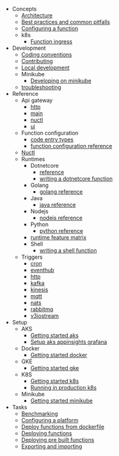   - Concepts
    - [Architecture](/concepts/architecture.md)
    - [Best practices and common pitfalls](/concepts/best-practices-and-common-pitfalls.md)
    - [Configuring a function](/concepts/configuring-a-function.md)
    - k8s
      - [Function ingress](/concepts/k8s/function-ingress.md)
  - Development
    - [Coding conventions](/devel/coding-conventions.md)
    - [Contributing](/devel/contributing.md)
    - [Local development](/devel/local-development.md)
    - Minikube
      - [Developing on minikube](/devel/minikube/developing-on-minikube.md)
    - [troubleshooting](/devel/troubleshooting.md)
  - Reference
    - Api gateway
      - [http](/reference/api-gateway/http.md)
      - [main](/reference/api-gateway/main.md)
      - [nuctl](/reference/api-gateway/nuctl.md)
      - [ui](/reference/api-gateway/ui.md)
    - Function configuration
      - [code entry types](/reference/function-configuration/code-entry-types.md)
      - [function configuration reference](/reference/function-configuration/function-configuration-reference.md)
    - [Nuctl](/reference/nuctl/nuctl.md)
    - Runtimes
      - Dotnetcore
        - [reference](/reference/runtimes/dotnetcore/dotnetcore-reference.md)
        - [writing a dotnetcore function](/reference/runtimes/dotnetcore/writing-a-dotnetcore-function.md)
      - Golang
        - [golang reference](/reference/runtimes/golang/golang-reference.md)
      - Java
        - [java reference](/reference/runtimes/java/java-reference.md)
      - Nodejs
        - [nodejs reference](/reference/runtimes/nodejs/nodejs-reference.md)
      - Python
        - [python reference](/reference/runtimes/python/python-reference.md)
      - [runtime feature matrix](/reference/runtimes/runtime-feature-matrix.md)
      - Shell
        - [writing a shell function](/reference/runtimes/shell/writing-a-shell-function.md)
    - Triggers
      - [cron](/reference/triggers/cron.md)
      - [eventhub](/reference/triggers/eventhub.md)
      - [http](/reference/triggers/http.md)
      - [kafka](/reference/triggers/kafka.md)
      - [kinesis](/reference/triggers/kinesis.md)
      - [mqtt](/reference/triggers/mqtt.md)
      - [nats](/reference/triggers/nats.md)
      - [rabbitmq](/reference/triggers/rabbitmq.md)
      - [v3iostream](/reference/triggers/v3iostream.md)
  - Setup
    - AKS
      - [Getting started aks](/setup/aks/getting-started-aks.md)
      - [Setup aks appinsights grafana](/setup/aks/setup-aks-appinsights-grafana.md)
    - Docker
      - [Getting started docker](/setup/docker/getting-started-docker.md)
    - GKE
      - [Getting started gke](/setup/gke/getting-started-gke.md)
    - K8S
      - [Getting started k8s](/setup/k8s/getting-started-k8s.md)
      - [Running in production k8s](/setup/k8s/running-in-production-k8s.md)
    - Minikube
      - [Getting started minikube](/setup/minikube/getting-started-minikube.md)
  - Tasks
    - [Benchmarking](/tasks/benchmarking.md)
    - [Configuring a platform](/tasks/configuring-a-platform.md)
    - [Deploy functions from dockerfile](/tasks/deploy-functions-from-dockerfile.md)
    - [Deploying functions](/tasks/deploying-functions.md)
    - [Deploying pre built functions](/tasks/deploying-pre-built-functions.md)
    - [Exporting and importing](/tasks/exporting-and-importing.md)